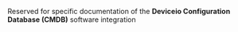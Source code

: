 Reserved for specific documentation of the **Deviceio Configuration Database \(CMDB\)** software integration

